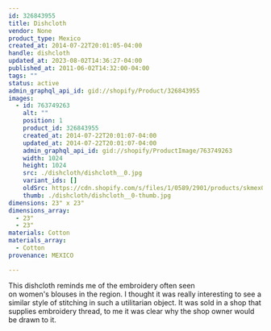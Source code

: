 ```yaml
---
id: 326843955
title: Dishcloth
vendor: None
product_type: Mexico
created_at: 2014-07-22T20:01:05-04:00
handle: dishcloth
updated_at: 2023-08-02T14:36:27-04:00
published_at: 2011-06-02T14:32:00-04:00
tags: ""
status: active
admin_graphql_api_id: gid://shopify/Product/326843955
images:
  - id: 763749263
    alt: ""
    position: 1
    product_id: 326843955
    created_at: 2014-07-22T20:01:07-04:00
    updated_at: 2014-07-22T20:01:07-04:00
    admin_graphql_api_id: gid://shopify/ProductImage/763749263
    width: 1024
    height: 1024
    src: ./dishcloth/dishcloth__0.jpg
    variant_ids: []
    oldSrc: https://cdn.shopify.com/s/files/1/0589/2901/products/skmex0092.tif.jpeg?v=1406073667
    thumb: ./dishcloth/dishcloth__0-thumb.jpg
dimensions: 23" x 23"
dimensions_array:
  - 23"
  - 23"
materials: Cotton
materials_array:
  - Cotton
provenance: MEXICO

---
```


This dishcloth reminds me of the embroidery often seen on women's blouses in the region. I thought it was really interesting to see a similar style of stitching in such a utilitarian object. It was sold in a shop that supplies embroidery thread, to me it was clear why the shop owner would be drawn to it.